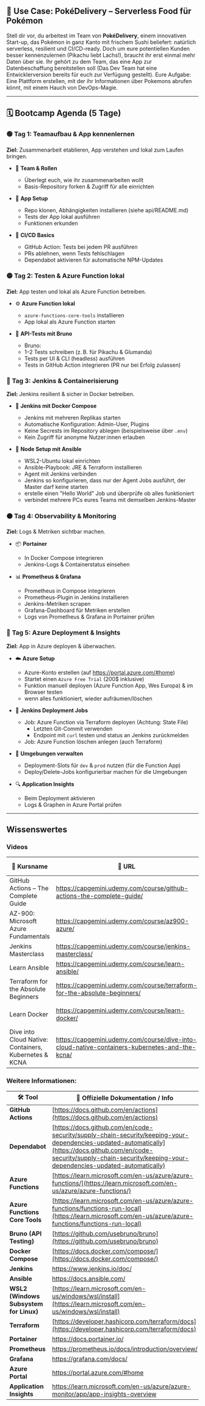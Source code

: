 ## 🧪 **Use Case: PokéDelivery – Serverless Food für Pokémon**

Stell dir vor, du arbeitest im Team von **PokéDelivery**, einem innovativen Start-up, das Pokémon in ganz Kanto mit frischem Sushi beliefert: natürlich serverless, resilient und CI/CD-ready. Doch um eure potentiellen Kunden besser kennenzulernen (Pikachu liebt Lachs!), braucht ihr erst einmal mehr Daten über sie. Ihr gehört zu dem Team, das eine App zur Datenbeschaffung bereitstellen soll (Das Dev Team hat eine Entwicklerversion bereits für euch zur Verfügung gestellt). Eure Aufgabe: Eine Plattform erstellen, mit der ihr Informationen über Pokemons abrufen könnt, mit einem Hauch von DevOps-Magie.

---

## 🗓️ **Bootcamp Agenda (5 Tage)**

### 🟢 **Tag 1: Teamaufbau & App kennenlernen**
**Ziel:** Zusammenarbeit etablieren, App verstehen und lokal zum Laufen bringen.

- 👥 **Team & Rollen**
  - Überlegt euch, wie ihr zusammenarbeiten wollt
  - Basis-Repository forken & Zugriff für alle einrichten

- 🧩 **App Setup**
  - Repo klonen, Abhängigkeiten installieren (siehe api/README.md)
  - Tests der App lokal ausführen
  - Funktionen erkunden

- 🔁 **CI/CD Basics**
  - GitHub Action: Tests bei jedem PR ausführen
  - PRs ablehnen, wenn Tests fehlschlagen
  - Dependabot aktivieren für automatische NPM-Updates

### 🟡 **Tag 2: Testen & Azure Function lokal**
**Ziel:** App testen und lokal als Azure Function betreiben.

- ⚙️ **Azure Function lokal**
  - `azure-functions-core-tools` installieren
  - App lokal als Azure Function starten

- 🧪 **API-Tests mit Bruno**
  - Bruno: 
  - 1–2 Tests schreiben (z. B. für Pikachu & Glumanda)
  - Tests per UI & CLI (headless) ausführen
  - Tests in GitHub Action integrieren (PR nur bei Erfolg zulassen)

### 🔵 **Tag 3: Jenkins & Containerisierung**
**Ziel:** Jenkins resilient & sicher in Docker betreiben.

- 🐳 **Jenkins mit Docker Compose**
  - Jenkins mit mehreren Replikas starten
  - Automatische Konfiguration: Admin-User, Plugins
  - Keine Secrests im Repository ablegen (beispielsweise über `.env`)
  - Kein Zugriff für anonyme Nutzer:innen erlauben

- 🧰 **Node Setup mit Ansible**
  - WSL2-Ubuntu lokal einrichten
  - Ansible-Playbook: JRE & Terraform installieren
  - Agent mit Jenkins verbinden
  - Jenkins so konfigurieren, dass nur der Agent Jobs ausführt, der Master darf keine starten
  - erstelle einen "Hello World" Job und überprüfe ob alles funktioniert
  - verbindet mehrere PCs eures Teams mit demselben Jenkins-Master

### 🟠 **Tag 4: Observability & Monitoring**
**Ziel:** Logs & Metriken sichtbar machen.

- 📦 **Portainer**
  - In Docker Compose integrieren
  - Jenkins-Logs & Containerstatus einsehen

- 📊 **Prometheus & Grafana**
  - Prometheus in Compose integrieren
  - Prometheus-Plugin in Jenkins installieren
  - Jenkins-Metriken scrapen
  - Grafana-Dashboard für Metriken erstellen
  - Logs von Prometheus & Grafana in Portainer prüfen

### 🔴 **Tag 5: Azure Deployment & Insights**
**Ziel:** App in Azure deployen & überwachen.

- ☁️ **Azure Setup**
  - Azure-Konto erstellen (auf https://portal.azure.com/#home)
  - Startet einen `Azure Free Trial` (200$ inklusive)
  - Funktion manuell deployen (Azure Function App, Wes Europa) & im Browser testen
  - wenn alles funktioniert, wieder aufräumen/löschen

- 🚀 **Jenkins Deployment Jobs**
  - Job: Azure Function via Terraform deployen (Achtung: State File)
    - Letzten Git-Commit verwenden
    - Endpoint mit `curl` testen und status an Jenkins zurückmelden
  - Job: Azure Function löschen anlegen (auch Terraform)

- 🧪 **Umgebungen verwalten**
  - Deployment-Slots für `dev` & `prod` nutzen (für die Function App)
  - Deploy/Delete-Jobs konfigurierbar machen für die Umgebungen

- 🔍 **Application Insights**
  - Beim Deployment aktivieren
  - Logs & Graphen in Azure Portal prüfen


---

## Wissenswertes

### Videos

| 🎥 **Kursname**                                                       | 🔗 **URL**                                                                                   | 🎯 **Fokus im Bootcamp**                                      |
|----------------------------------------------------------------------|----------------------------------------------------------------------------------------------|---------------------------------------------------------------|
| GitHub Actions – The Complete Guide                                  | https://capgemini.udemy.com/course/github-actions-the-complete-guide/ | Git-Crashkurs, Basics, Events                                 |
| AZ-900: Microsoft Azure Fundamentals                                 | https://capgemini.udemy.com/course/az900-azure/ | Allgemeines Verständnis, Compute & Storage                    |
| Jenkins Masterclass                                                  | https://capgemini.udemy.com/course/jenkins-masterclass/ | Komplett durchgehen                                           |
| Learn Ansible                                                        | https://capgemini.udemy.com/course/learn-ansible/ | Komplett durchgehen                                           |
| Terraform for the Absolute Beginners                                | https://capgemini.udemy.com/course/terraform-for-the-absolute-beginners/ | Komplett durchgehen                                           |
| Learn Docker                                                         | https://capgemini.udemy.com/course/learn-docker/ | Ohne Swarm & Kubernetes                                       |
| Dive into Cloud Native: Containers, Kubernetes & KCNA               | https://capgemini.udemy.com/course/dive-into-cloud-native-containers-kubernetes-and-the-kcna/ | Ohne Docker & Kubernetes     |

### Weitere Informationen:

| 🛠️ **Tool**                        | 🔗 **Offizielle Dokumentation / Info**                                                                 |
|------------------------------------|--------------------------------------------------------------------------------------------------------|
| **GitHub Actions**                 | [https://docs.github.com/en/actions](https://docs.github.com/en/actions)                              |
| **Dependabot**                     | [https://docs.github.com/en/code-security/supply-chain-security/keeping-your-dependencies-updated-automatically](https://docs.github.com/en/code-security/supply-chain-security/keeping-your-dependencies-updated-automatically) |
| **Azure Functions**                | [https://learn.microsoft.com/en-us/azure/azure-functions/](https://learn.microsoft.com/en-us/azure/azure-functions/) |
| **Azure Functions Core Tools**     | [https://learn.microsoft.com/en-us/azure/azure-functions/functions-run-local](https://learn.microsoft.com/en-us/azure/azure-functions/functions-run-local) |
| **Bruno (API Testing)**            | [https://github.com/usebruno/bruno](https://github.com/usebruno/bruno)                                |
| **Docker Compose**                 | [https://docs.docker.com/compose/](https://docs.docker.com/compose/)                                  |
| **Jenkins**                        | https://www.jenkins.io/doc/                                            |
| **Ansible**                        | https://docs.ansible.com/                                                |
| **WSL2 (Windows Subsystem for Linux)** | [https://learn.microsoft.com/en-us/windows/wsl/install](https://learn.microsoft.com/en-us/windows/wsl/install) |
| **Terraform**                      | [https://developer.hashicorp.com/terraform/docs](https://developer.hashicorp.com/terraform/docs)      |
| **Portainer**                      | https://docs.portainer.io/                                              |
| **Prometheus**                     | https://prometheus.io/docs/introduction/overview/ |
| **Grafana**                        | https://grafana.com/docs/                                                |
| **Azure Portal**                   | https://portal.azure.com/#home                                      |
| **Application Insights**           | https://learn.microsoft.com/en-us/azure/azure-monitor/app/app-insights-overview |
